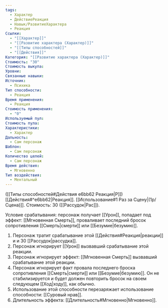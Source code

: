 ```yaml
---
tags:
  - Характер
  - ДействиеРеакция
  - Навык/РазвитиеХарактера
  - Реакция
Ссылки:
  - "[[Характер]]"
  - "[[Развитие характера (Характер)]]"
  - "[[Типы способностей]]"
  - "[[Действия]]"
Категория: "[[Развитие характера (Характер)]]"
Стоимость: "30"
Стоимость выкупа: 
Уровни: 
Связанные навыки: 
Источник:
  - Психика
Тип способности:
  - Реакция
Время применения:
  - Реакция
Стоимость применения:
  - "0"
Используемый пул: 
Стоимость пула: 
Характеристики:
  - Характер
Дальность:
  - Сам персонаж
Шаблон:
  - Сам персонаж
Количество целей:
  - Сам персонаж
Время действия:
  - Мгновенно
Тип воздействия:
  - Ментальный
---
```

([[Типы способностей#Действия e6bb62 Реакция|Р]]) [[Действия#^e6bb62|Реакция]]. [[Использование#1 Раз за Сцену|(1р/Сцена)]]. Стоимость: 30 ([[Рассудок|Рас]]).

Условие срабатывания: персонаж получает [[Урон]], попадает под эффект: [[Мгновенная Смерть]], проваливает последний бросок сопротивления [[Смерть|смерти]] или [[Безумие|безумию]]. 

1. Персонаж тратит срабатывание этой [[Действия#Реакция|реакции]] и и 30 [[Рассудок|рассудка]].  
2. Персонаж игнорирует [[Урон]] вызвавший срабатывание этой реакции.
3. Персонаж игнорирует эффект: [[Мгновенная Смерть]] вызвавший срабатывание этой реакции.
4. Персонаж игнорирует факт провала последнего броска сопротивления [[Смерть|смерти]] или [[Безумие|безумию]]. Он не стабилизируется и будет должен повторить бросок на своем следующем [[Ход|ходу]], как обычно. 
5. Использование этой способности перезаряжает использование способности: [[Суровый нрав]]. 
6. Длительность эффекта: [[Длительность#Мгновенно|Мгновенно]].